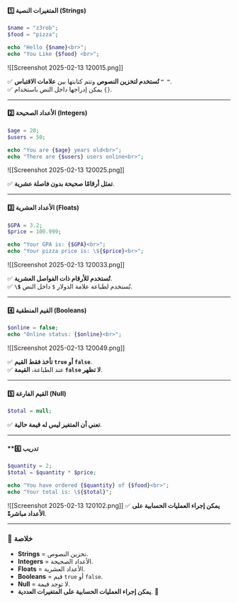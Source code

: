 #### **1️⃣ المتغيرات النصية (Strings)**

```php
$name = "z3rob";
$food = "pizza";

echo "Hello {$name}<br>";
echo "You Like {$food} <br>";
```
![[Screenshot 2025-02-13 120015.png]]

✅ **تُستخدم لتخزين النصوص** وتتم كتابتها بين **علامات الاقتباس `" "`**.  
✅ يمكن إدراجها داخل النص باستخدام `{}`.

---

#### **2️⃣ الأعداد الصحيحة (Integers)**

```php
$age = 20;
$users = 50;

echo "You are {$age} years old<br>";
echo "There are {$users} users online<br>";
```
![[Screenshot 2025-02-13 120025.png]]

✅ **تمثل أرقامًا صحيحة بدون فاصلة عشرية**.

---

#### **3️⃣ الأعداد العشرية (Floats)**

```php
$GPA = 3.2;
$price = 100.999;

echo "Your GPA is: {$GPA}<br>";
echo "Your pizza price is: \${$price}<br>";
```
![[Screenshot 2025-02-13 120033.png]]

✅ **تُستخدم للأرقام ذات الفواصل العشرية**.  
✅ **`\$`** تُستخدم لطباعة علامة الدولار `$` داخل النص.

---

#### **4️⃣ القيم المنطقية (Booleans)**

```php
$online = false;
echo "Online status: {$online}<br>";
```
![[Screenshot 2025-02-13 120049.png]]



✅ **تأخذ فقط القيم `true` أو `false`**.  
✅ عند الطباعة، **القيمة `false` لا تظهر**.

---

#### **5️⃣ القيم الفارغة (Null)**

```php
$total = null;
```

✅ **تعني أن المتغير ليس له قيمة حالية**.

---

#### **6️⃣ تدريب

```php
$quantity = 2;
$total = $quantity * $price;

echo "You have ordered {$quantity} of {$food}<br>";
echo "Your total is: \${$total}";
```
![[Screenshot 2025-02-13 120102.png]]
✅ **يمكن إجراء العمليات الحسابية على الأعداد مباشرةً**.

---

### **🔹 خلاصة**
- **Strings** = تخزين النصوص.
- **Integers** = الأعداد الصحيحة.
- **Floats** = الأعداد العشرية.
- **Booleans** = قيم `true` أو `false`.
- **Null** = لا توجد قيمة.
- **يمكن إجراء العمليات الحسابية على المتغيرات العددية**. 🚀